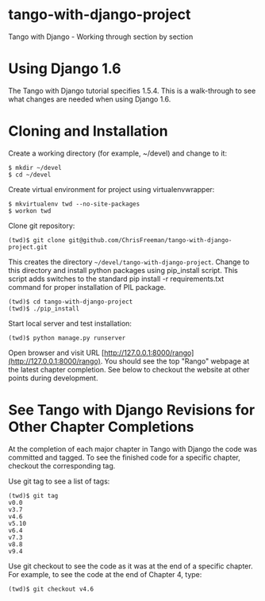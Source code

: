 tango-with-django-project
=========================

Tango with Django - Working through section by section

# Using Django 1.6

The Tango with Django tutorial specifies 1.5.4. This is a walk-through to see what changes are needed when using Django 1.6.

# Cloning and Installation

Create a working directory (for example, ~/devel) and change to it:

    $ mkdir ~/devel
    $ cd ~/devel
    
Create virtual environment for project using virtualenvwrapper:

    $ mkvirtualenv twd --no-site-packages
    $ workon twd
    
Clone git repository:

    (twd)$ git clone git@github.com/ChrisFreeman/tango-with-django-project.git
    
This creates the directory `~/devel/tango-with-django-project`.  Change to this directory and install python packages using pip_install script. This script adds switches to the standard pip install -r requirements.txt command for proper installation of PIL package.

    (twd)$ cd tango-with-django-project
    (twd)$ ./pip_install

Start local server and test installation:

    (twd)$ python manage.py runserver

Open browser and visit URL [http://127.0.0.1:8000/rango](http://127.0.0.1:8000/rango).  You should see the top "Rango" webpage at the latest chapter completion.  See below to checkout the website at other points during development.

# See Tango with Django Revisions for Other Chapter Completions

At the completion of each major chapter in Tango with Django the code was committed and tagged. To see the finished code for a specific chapter, checkout the corresponding tag.

Use git tag to see a list of tags:

    (twd)$ git tag
    v0.0
    v3.7
    v4.6
    v5.10
    v6.4
    v7.3
    v8.8
    v9.4

Use git checkout to see the code as it was at the end of a specific chapter.  For example, to see the code at the end of Chapter 4, type:

    (twd)$ git checkout v4.6
